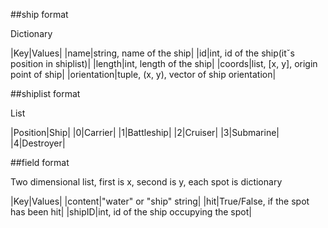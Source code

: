 ##ship format

Dictionary

|Key|Values|
|name|string, name of the ship|
|id|int, id of the ship(itˇs position in shiplist)|
|length|int, length of the ship|
|coords|list, [x, y], origin point of ship|
|orientation|tuple, (x, y), vector of ship orientation|

##shiplist format

List

|Position|Ship|
|0|Carrier|
|1|Battleship|
|2|Cruiser|
|3|Submarine|
|4|Destroyer|

##field format

Two dimensional list, first is x, second is y, each spot is dictionary

|Key|Values|
|content|"water" or "ship" string|
|hit|True/False, if the spot has been hit|
|shipID|int, id of the ship occupying the spot|
